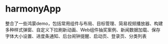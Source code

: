 # harmonyApp
整合了一些鸿蒙demo，包括常用组件与布局、目标管理、简易视频播放器、构建多种样式弹窗、自定义下拉刷新动画、Web组件抽奖案例、新闻数据加载、保存字体大小设置、进度条通知、后台闹钟提醒、启动页、登录页、分类列表
